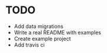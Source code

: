 # TODO

* Add data migrations
* Write a real README with examples
* Create example project
* Add travis ci
